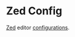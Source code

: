 # Zed Config

[Zed](https://zed.dev) editor [configurations](https://zed.dev/docs/configuring-zed).
